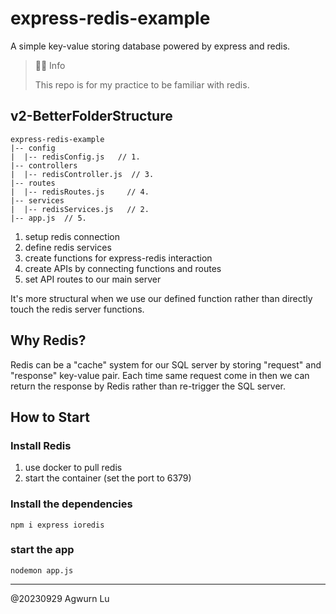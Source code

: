 # express-redis-example

A simple key-value storing database powered by express and redis.

> 🙆‍♂️ Info
> 
> This repo is for my practice to be familiar with redis.

## v2-BetterFolderStructure
```
express-redis-example
|-- config
|  |-- redisConfig.js   // 1.
|-- controllers
|  |-- redisController.js  // 3.
|-- routes
|  |-- redisRoutes.js     // 4.
|-- services
|  |-- redisServices.js   // 2. 
|-- app.js  // 5.
```
1. setup redis connection
2. define redis services
3. create functions for express-redis interaction
4. create APIs by connecting functions and routes
5. set API routes to our main server 

It's more structural when we use our defined function rather than directly touch the redis server functions.

## Why Redis?
Redis can be a "cache" system for our SQL server by storing "request" and "response" key-value pair. Each time same request come in then we can return the response by Redis rather than re-trigger the SQL server.


## How to Start
### Install Redis
1. use docker to pull redis
2. start the container (set the port to 6379)
### Install the dependencies
```
npm i express ioredis
```
### start the app
```
nodemon app.js
```



---
@20230929 Agwurn Lu